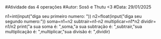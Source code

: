 #Atividade das 4 operações
#Autor: Sosô e Thutu <3
#Data: 29/01/2025


n1=int(input("diga seu primeiro numero: "))
n2=float(input("diga seu segundo numero:"))
soma=n1+n2
subtrair=n1-n2
multiplicar=n1*n2
dividir= n1/n2
print("a sua soma é: ",soma,"a sua subtração é: ",subtrair,"sua multiplicação é: ",multiplicar,"sua divisão é: ",dividir)

